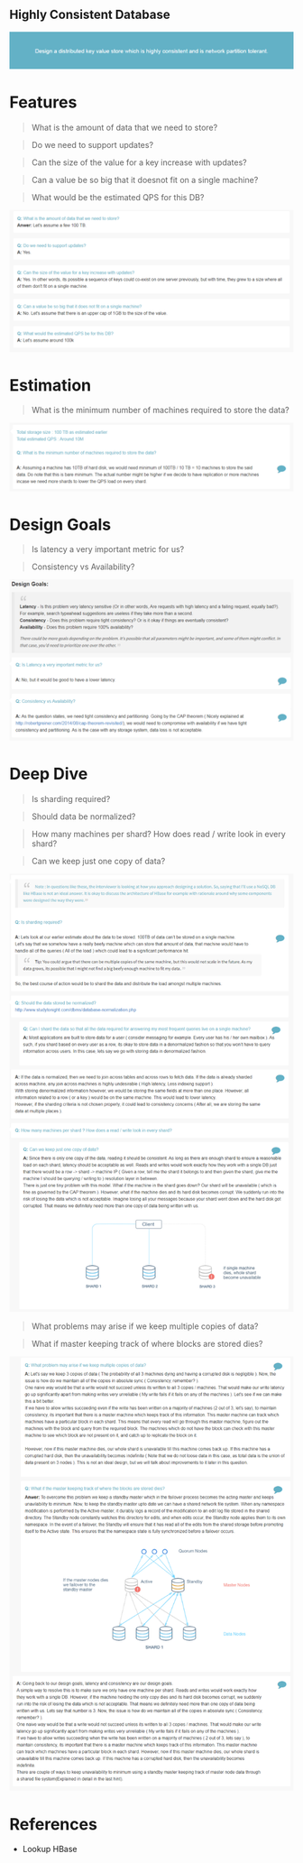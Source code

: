 ## Highly Consistent Database

<img src="../images/highly-consistent-database-1.png" alt="">

Features
========

> What is the amount of data that we need to store?

> Do we need to support updates?

> Can the size of the value for a key increase with updates?

> Can a value be so big that it doesnot fit on a single machine?

> What would be the estimated QPS for this DB?

<img src="../images/highly-consistent-database-2.png" alt="">

Estimation
==========

> What is the minimum number of machines required to store the data?

<img src="../images/highly-consistent-database-3.png" alt="">


Design Goals
============

> Is latency a very important metric for us?

> Consistency vs Availability?

<img src="../images/highly-consistent-database-4.png" alt="">


Deep Dive
=========

> Is sharding required? 

> Should data be normalized?

> How many machines per shard? How does read / write look in every shard?

> Can we keep just one copy of data?

<img src="../images/highly-consistent-database-5.png" alt="">

> What problems may arise if we keep multiple copies of data?

> What if master keeping track of where blocks are stored dies?

<img src="../images/highly-consistent-database-6.png" alt="">


References
==========
* Lookup HBase
